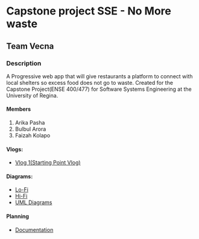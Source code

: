 # Capstone project SSE - No More waste
## Team Vecna
### Description
A Progressive web app that will give restaurants a platform to connect with local shelters so excess food does not go to waste.
Created for the Capstone Project(ENSE 400/477) for Software Systems Engineering at the University of Regina.

#### Members
1. Arika Pasha
2. Bulbul Arora
3. Faizah Kolapo

#### Vlogs:
- [Vlog 1(Starting Point Vlog)](https://www.youtube.com/watch?v=Uno1oIQs6zY)

#### Diagrams:
- [Lo-Fi](https://github.com/bulbularora/No-More-waste/tree/main/Prototypes/Lo-Fi%20Prototypes)
- [Hi-Fi](https://github.com/bulbularora/No-More-waste/tree/main/Prototypes/Hi-Fi%20Prototypes)
- [UML Diagrams](https://github.com/bulbularora/No-More-waste/tree/main/Documentation/UML%20Diagrams)

#### Planning
- [Documentation](https://github.com/bulbularora/No-More-waste/tree/main/Documentation)





